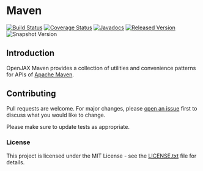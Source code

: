 # Maven

[![Build Status](https://travis-ci.org/openjax/maven.svg?1)](https://travis-ci.org/openjax/maven)
[![Coverage Status](https://coveralls.io/repos/github/openjax/maven/badge.svg?1)](https://coveralls.io/github/openjax/maven)
[![Javadocs](https://www.javadoc.io/badge/org.openjax.maven/maven.svg?1)](https://www.javadoc.io/doc/org.openjax.maven/maven)
[![Released Version](https://img.shields.io/maven-central/v/org.openjax.maven/maven.svg?1)](https://mvnrepository.com/artifact/org.openjax.maven/maven)
![Snapshot Version](https://img.shields.io/nexus/s/org.openjax.maven/maven?label=maven-snapshot&server=https%3A%2F%2Foss.sonatype.org)

## Introduction

OpenJAX Maven provides a collection of utilities and convenience patterns for APIs of [Apache Maven][apache-maven].

## Contributing

Pull requests are welcome. For major changes, please [open an issue](../../issues) first to discuss what you would like to change.

Please make sure to update tests as appropriate.

### License

This project is licensed under the MIT License - see the [LICENSE.txt](LICENSE.txt) file for details.

[apache-maven]: http://maven.apache.org
